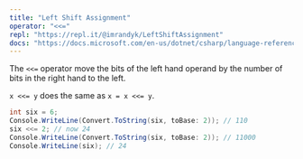 ```yaml
---
title: "Left Shift Assignment"
operator: "<<="
repl: "https://repl.it/@imrandyk/LeftShiftAssignment"
docs: "https://docs.microsoft.com/en-us/dotnet/csharp/language-reference/operators/bitwise-and-shift-operators#compound-assignment"
---
```


The `<<=` operator move the bits of the left hand operand by the number of bits in the right hand to the left.

`x <<= y` does the same as `x = x <<= y`.

```cs
int six = 6;
Console.WriteLine(Convert.ToString(six, toBase: 2)); // 110
six <<= 2; // now 24
Console.WriteLine(Convert.ToString(six, toBase: 2)); // 11000
Console.WriteLine(six); // 24
```
